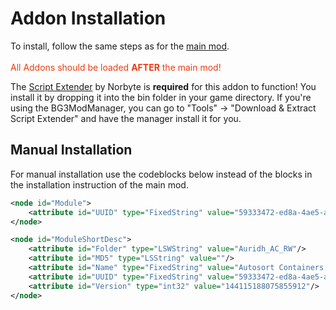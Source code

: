 # Addon Installation
To install, follow the same steps as for the [main mod](main.md).<br><br>
<span style="color:#ed3a12">All Addons should be loaded <strong>AFTER</strong> the main mod!<span>

The [Script Extender](https://github.com/Norbyte/bg3se/releases) by Norbyte is **required** for this addon to function!
You install it by dropping it into the bin folder in your game directory.
If you're using the BG3ModManager, you can go to "Tools" -> "Download & Extract Script Extender" and have the manager install it for you.


## Manual Installation
For manual installation use the codeblocks below instead of the blocks in the installation instruction of the main mod.

```xml
<node id="Module">
    <attribute id="UUID" type="FixedString" value="59333472-ed8a-4ae5-a8ec-1a5b03806e6f"/>
</node>
```
```xml
<node id="ModuleShortDesc">
    <attribute id="Folder" type="LSWString" value="Auridh_AC_RW"/>
    <attribute id="MD5" type="LSString" value=""/>
    <attribute id="Name" type="FixedString" value="Autosort Containers Reduced Weight"/>
    <attribute id="UUID" type="FixedString" value="59333472-ed8a-4ae5-a8ec-1a5b03806e6f"/>
    <attribute id="Version" type="int32" value="144115188075855912"/>
</node>
```
